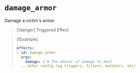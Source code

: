# `damage_armor`

Damage a victim's armor

> [!danger] Triggered Effect

> [!Example]
> ```yaml
> effects:
> - id: damage_armor
>   args:
>     damage: 1 # The amount of damage to deal
>   ...other config (eg triggers, filters, mutators, etc)
> ```
